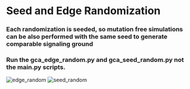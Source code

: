 # Seed and Edge Randomization

### Each randomization is seeded, so mutation free simulations can be also performed with the same seed to generate comparable signaling ground

### Run the gca_edge_random.py and gca_seed_random.py not the main.py scripts.
![edge_random](https://user-images.githubusercontent.com/92874184/229287471-a4bc67df-8688-44db-9ae0-e3a10dbd8060.png)
![seed_random](https://user-images.githubusercontent.com/92874184/229287472-fdd69037-e425-4f34-ac29-c61368e4cc38.png)
